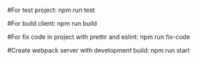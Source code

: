 #For test project: npm run test

#For build client: npm run build

#For fix code in project with prettir and eslint: npm run fix-code

#Create webpack server with development build: npm run start
